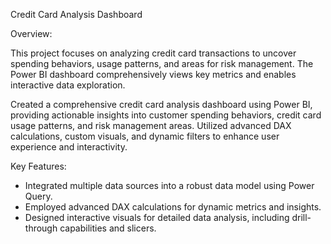 Credit Card Analysis Dashboard

Overview:

This project focuses on analyzing credit card transactions to uncover spending behaviors, usage patterns, and areas for risk management. The Power BI dashboard comprehensively views key metrics and enables interactive data exploration.

Created a comprehensive credit card analysis dashboard using Power BI, providing actionable insights into customer spending behaviors, credit card usage patterns, and risk management areas. Utilized advanced DAX calculations, custom visuals, and dynamic filters to enhance user experience and interactivity.

Key Features:
* Integrated multiple data sources into a robust data model using Power Query.
* Employed advanced DAX calculations for dynamic metrics and insights.
* Designed interactive visuals for detailed data analysis, including drill-through capabilities and slicers.

